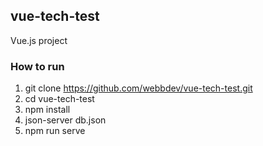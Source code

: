 ## vue-tech-test 
Vue.js project

### How to run

1. git clone https://github.com/webbdev/vue-tech-test.git
2. cd vue-tech-test
3. npm install
4. json-server db.json
5. npm run serve
